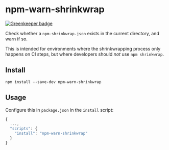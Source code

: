 # npm-warn-shrinkwrap

[![Greenkeeper badge](https://badges.greenkeeper.io/Collaborne/npm-warn-shrinkwrap.svg)](https://greenkeeper.io/)

Check whether a `npm-shrinkwrap.json` exists in the current directory, and warn if so.

This is intended for environments where the shrinkwrapping process only happens on CI steps, but where developers should _not_ use `npm shrinkwrap`.

## Install

~~~~
npm install --save-dev npm-warn-shrinkwrap
~~~~

## Usage

Configure this in `package.json` in the `install` script:

```js
{
  ...,
  "scripts": {
    "install": "npm-warn-shrinkwrap"
  }
}

